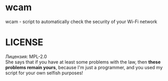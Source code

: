 # wcam
wcam - script to automatically check the security of your Wi-Fi network<br>

# LICENSE
Лицензия: MPL-2.0<br>
She says that if you have at least some problems with the law, then <b>these problems remain yours</b>, because I'm just a programmer, and you used my script for your own selfish purposes!
